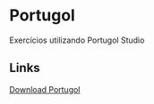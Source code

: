 # Portugol
Exercícios utilizando Portugol Studio

## Links
[Download Portugol](http://lite.acad.univali.br/portugol/)
